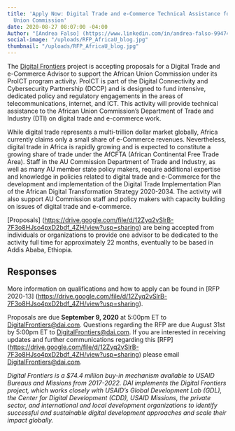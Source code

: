 ```yaml
---
title: 'Apply Now: Digital Trade and e-Commerce Technical Assistance for the African
  Union Commission'
date: 2020-08-27 08:07:00 -04:00
Author: "[Andrea Falso] (https://www.linkedin.com/in/andrea-falso-99474a103/)"
social-image: "/uploads/RFP_AfricaU_blog.jpg"
thumbnail: "/uploads/RFP_AfricaU_blog.jpg"
---
```


The [Digital Frontiers](https://www.dai.com/our-work/projects/worldwide-digital-frontiers-df) project is accepting proposals for a Digital Trade and e-Commerce Advisor to support the African Union Commission under its ProICT program activity. ProICT is part of the Digital Connectivity and Cybersecurity Partnership (DCCP) and is designed to fund intensive, dedicated policy and regulatory engagements in the areas of telecommunications, internet, and ICT. This activity will provide technical assistance to the African Union Commission’s Department of Trade and Industry (DTI) on digital trade and e-commerce work.

While digital trade represents a multi-trillion dollar market globally, Africa currently claims only a small share of e-Commerce revenues. Nevertheless, digital trade in Africa is rapidly growing and is expected to constitute a growing share of trade under the AfCFTA (African Continental Free Trade Area). Staff in the AU Commission Department of Trade and Industry, as well as many AU member state policy makers, require additional expertise and knowledge in policies related to digital trade and e-Commerce for the development and implementation of the Digital Trade Implementation Plan of the African Digital Transformation Strategy 2020-2034. The activity will also support AU Commission staff and policy makers with capacity building on issues of digital trade and e-commerce.

[Proposals] (https://drive.google.com/file/d/12Zyq2vSlrB-7F3o8HJso4pxD2bdf_4ZH/view?usp=sharing) are being accepted from individuals or organizations to provide one advisor to be dedicated to the activity full time for approximately 22 months, eventually to be based in Addis Ababa, Ethiopia.

## Responses

More information on qualifications and how to apply can be found in [RFP 2020-13] (https://drive.google.com/file/d/12Zyq2vSlrB-7F3o8HJso4pxD2bdf_4ZH/view?usp=sharing).

Proposals are due **September 9, 2020** at 5:00pm ET to [DigitalFrontiers@dai.com](mailto:DigitalFrontiers@dai.com). Questions regarding the RFP are due August 31st by 5:00pm ET to [DigitalFrontiers@dai.com](mailto:DigitalFrontiers@dai.com). If you are interested in receiving updates and further communications regarding this [RFP] (https://drive.google.com/file/d/12Zyq2vSlrB-7F3o8HJso4pxD2bdf_4ZH/view?usp=sharing) please email [DigitalFrontiers@dai.com](mailto:DigitalFrontiers@dai.com).

*Digital Frontiers is a $74.4 million buy-in mechanism available to USAID Bureaus and Missions from 2017-2022. DAI implements the Digital Frontiers project, which works closely with USAID’s Global Development Lab (GDL), the Center for Digital Development (CDD), USAID Missions, the private sector, and international and local development organizations to identify successful and sustainable digital development approaches and scale their impact globally.*